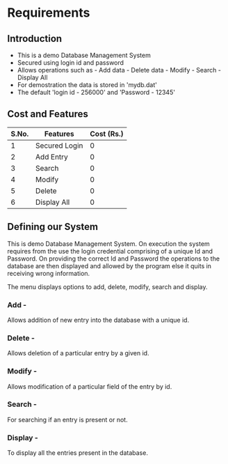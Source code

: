 # Requirements

## Introduction

* This is a demo Database Management System
* Secured using login id and password
* Allows operations such as
      - Add data
      - Delete data
      - Modify
      - Search
      - Display All
* For demostration the data is stored in 'mydb.dat'
* The default 'login id - 256000' and 'Password - 12345'

## Cost and Features

| S.No. | Features | Cost (Rs.) |
| ---   | ---      |  ---       |
| 1 | Secured Login | 0 |
| 2 | Add Entry | 0 |
| 3 | Search | 0 |
| 4 | Modify | 0 |
| 5 | Delete | 0 |
| 6 | Display All | 0 |

## Defining our System

This is demo Database Management System. On execution the system requires from the use the login credential comprising of a unique Id and Password. On providing the correct Id and Password the operations to the database are then displayed and allowed by the program else it quits in receiving wrong information.

The menu displays options to add, delete, modify, search and display.

### Add -
Allows addition of new entry into the database with a unique id.
### Delete -
Allows deletion of a particular entry by a given id.
### Modify -
Allows modification of a particular field of the entry by id.
### Search -
For searching if an entry is present or not.
### Display -
To display all the entries present in the database.
